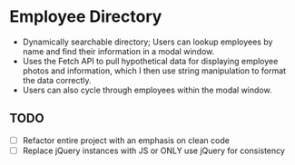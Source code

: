 # Employee Directory

- Dynamically searchable directory; Users can lookup employees by name and find their information in a modal window.
- Uses the Fetch API to pull hypothetical data for displaying employee photos and information, which I then use string manipulation to format the data correctly.
- Users can also cycle through employees within the modal window.

## TODO

- [ ] Refactor entire project with an emphasis on clean code
- [ ] Replace jQuery instances with JS or ONLY use jQuery for consistency
